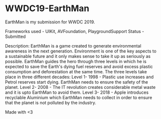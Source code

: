 # WWDC19-EarthMan

EarthMan is my submission for WWDC 2019. 

Frameworks used - UIKit, AVFoundation, PlaygroundSupport
Status - Submitted

Description:
  EarthMan is a game created to generate environmental awareness in the next generation. Environment is one of the key aspects to a sustainable future and it only makes sense to take it up as seriously as possible. EarthMan guides the hero through three levels in which he is expected to save the Earth's dying fuel reserves and avoid excess plastic consumption and deforestation at the same time. The three levels take place in three different decades:
  Level 1- 1998 - Plastic use increases and Petrol reserves start dying. EarthMan needs to ensure the safety of the planet.
  Level 2- 2008 - The IT revolution creates considerable metal waste and it is upto EarthMan to avoid them.
  Level 3- 2018 - Apple introduces recyclable Aluminium which EarthMan needs to collect in order to ensure that the planet is not polluted by the industry.
  
Made with <3 
